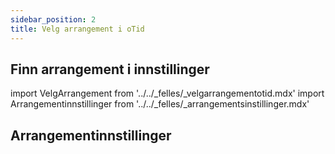 ```yaml
---
sidebar_position: 2
title: Velg arrangement i oTid
---
```


## Finn arrangement i innstillinger

import VelgArrangement from '../../_felles/_velgarrangementotid.mdx'
import Arrangementinnstillinger from '../../_felles/_arrangementsinstillinger.mdx'


<VelgArrangement />

## Arrangementinnstillinger

<Arrangementinnstillinger />
